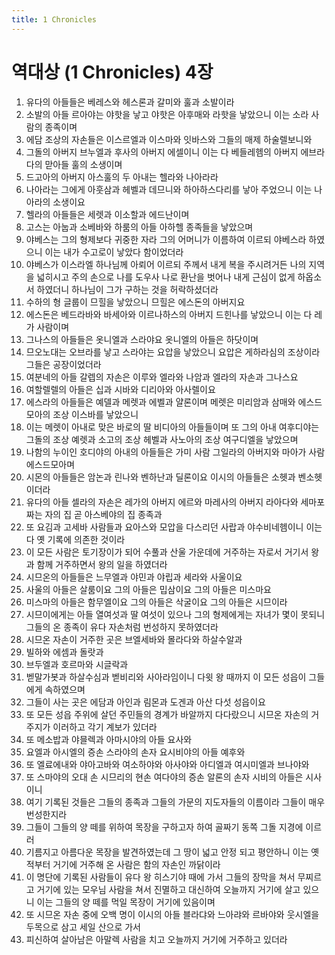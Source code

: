 ```yaml
---
title: 1 Chronicles
---
```


# 역대상 (1 Chronicles) 4장
1. 유다의 아들들은 베레스와 헤스론과 갈미와 훌과 소발이라
1. 소발의 아들 르아야는 야핫을 낳고 야핫은 아후매와 라핫을 낳았으니 이는 소라 사람의 종족이며
1. 에담 조상의 자손들은 이스르엘과 이스마와 잇바스와 그들의 매제 하술렐보니와
1. 그돌의 아버지 브누엘과 후사의 아버지 에셀이니 이는 다 베들레헴의 아버지 에브라다의 맏아들 훌의 소생이며
1. 드고아의 아버지 아스훌의 두 아내는 헬라와 나아라라
1. 나아라는 그에게 아훗삼과 헤벨과 데므니와 하아하스다리를 낳아 주었으니 이는 나아라의 소생이요
1. 헬라의 아들들은 세렛과 이소할과 에드난이며
1. 고스는 아눕과 소베바와 하룸의 아들 아하헬 종족들을 낳았으며
1. 야베스는 그의 형제보다 귀중한 자라 그의 어머니가 이름하여 이르되 야베스라 하였으니 이는 내가 수고로이 낳았다 함이었더라
1. 야베스가 이스라엘 하나님께 아뢰어 이르되 주께서 내게 복을 주시려거든 나의 지역을 넓히시고 주의 손으로 나를 도우사 나로 환난을 벗어나 내게 근심이 없게 하옵소서 하였더니 하나님이 그가 구하는 것을 허락하셨더라
1. 수하의 형 글룹이 므힐을 낳았으니 므힐은 에스돈의 아버지요
1. 에스돈은 베드라바와 바세아와 이르나하스의 아버지 드힌나를 낳았으니 이는 다 레가 사람이며
1. 그나스의 아들들은 옷니엘과 스라야요 옷니엘의 아들은 하닷이며
1. 므오노대는 오브라를 낳고 스라야는 요압을 낳았으니 요압은 게하라심의 조상이라 그들은 공장이었더라
1. 여분네의 아들 갈렙의 자손은 이루와 엘라와 나암과 엘라의 자손과 그나스요
1. 여할렐렐의 아들은 십과 시바와 디리아와 아사렐이요
1. 에스라의 아들들은 예델과 메렛과 에벨과 얄론이며 메렛은 미리암과 삼매와 에스드모아의 조상 이스바를 낳았으니
1. 이는 메렛이 아내로 맞은 바로의 딸 비디아의 아들들이며 또 그의 아내 여후디야는 그돌의 조상 예렛과 소고의 조상 헤벨과 사노아의 조상 여구디엘을 낳았으며
1. 나함의 누이인 호디야의 아내의 아들들은 가미 사람 그일라의 아버지와 마아가 사람 에스드모아며
1. 시몬의 아들들은 암논과 린나와 벤하난과 딜론이요 이시의 아들들은 소헷과 벤소헷이더라
1. 유다의 아들 셀라의 자손은 레가의 아버지 에르와 마레사의 아버지 라아다와 세마포 짜는 자의 집 곧 아스베야의 집 종족과
1. 또 요김과 고세바 사람들과 요아스와 모압을 다스리던 사랍과 야수비네헴이니 이는 다 옛 기록에 의존한 것이라
1. 이 모든 사람은 토기장이가 되어 수풀과 산울 가운데에 거주하는 자로서 거기서 왕과 함께 거주하면서 왕의 일을 하였더라
1. 시므온의 아들들은 느무엘과 야민과 야립과 세라와 사울이요
1. 사울의 아들은 살룸이요 그의 아들은 밉삼이요 그의 아들은 미스마요
1. 미스마의 아들은 함무엘이요 그의 아들은 삭굴이요 그의 아들은 시므이라
1. 시므이에게는 아들 열여섯과 딸 여섯이 있으나 그의 형제에게는 자녀가 몇이 못되니 그들의 온 종족이 유다 자손처럼 번성하지 못하였더라
1. 시므온 자손이 거주한 곳은 브엘세바와 몰라다와 하살수알과
1. 빌하와 에셈과 돌랏과
1. 브두엘과 호르마와 시글락과
1. 벧말가봇과 하살수심과 벧비리와 사아라임이니 다윗 왕 때까지 이 모든 성읍이 그들에게 속하였으며
1. 그들이 사는 곳은 에담과 아인과 림몬과 도겐과 아산 다섯 성읍이요
1. 또 모든 성읍 주위에 살던 주민들의 경계가 바알까지 다다랐으니 시므온 자손의 거주지가 이러하고 각기 계보가 있더라
1. 또 메소밥과 야믈렉과 아마시야의 아들 요사와
1. 요엘과 아시엘의 증손 스라야의 손자 요시비야의 아들 예후와
1. 또 엘료에내와 야아고바와 여소하야와 아사야와 아디엘과 여시미엘과 브나야와
1. 또 스마야의 오대 손 시므리의 현손 여다야의 증손 알론의 손자 시비의 아들은 시사이니
1. 여기 기록된 것들은 그들의 종족과 그들의 가문의 지도자들의 이름이라 그들이 매우 번성한지라
1. 그들이 그들의 양 떼를 위하여 목장을 구하고자 하여 골짜기 동쪽 그돌 지경에 이르러
1. 기름지고 아름다운 목장을 발견하였는데 그 땅이 넓고 안정 되고 평안하니 이는 옛적부터 거기에 거주해 온 사람은 함의 자손인 까닭이라
1. 이 명단에 기록된 사람들이 유다 왕 히스기야 때에 가서 그들의 장막을 쳐서 무찌르고 거기에 있는 모우님 사람을 쳐서 진멸하고 대신하여 오늘까지 거기에 살고 있으니 이는 그들의 양 떼를 먹일 목장이 거기에 있음이며
1. 또 시므온 자손 중에 오백 명이 이시의 아들 블라댜와 느아랴와 르바야와 웃시엘을 두목으로 삼고 세일 산으로 가서
1. 피신하여 살아남은 아말렉 사람을 치고 오늘까지 거기에 거주하고 있더라